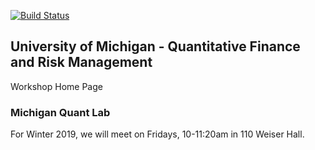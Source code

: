 [![Build Status](https://travis-ci.org/israeldi/friday-workshop.svg?branch=master)](https://travis-ci.org/israeldi/friday-workshop)

## University of Michigan - Quantitative Finance and Risk Management
Workshop Home Page

### Michigan Quant Lab
For Winter 2019, we will meet on Fridays, 10-11:20am in 110 Weiser Hall.

